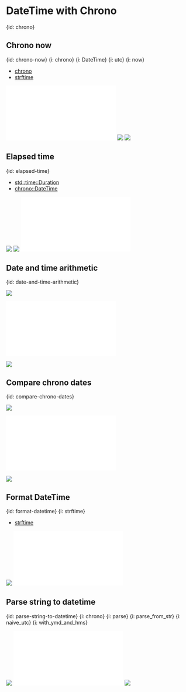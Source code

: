 # DateTime with Chrono
{id: chrono}

## Chrono now
{id: chrono-now}
{i: chrono}
{i: DateTime}
{i: utc}
{i: now}

* [chrono](https://crates.io/crates/chrono)
* [strftime](https://docs.rs/chrono/latest/chrono/format/strftime/index.html)

![](examples/chrono/chrono-demo/src/main.rs)
![](examples/chrono/chrono-demo/Cargo.toml)
![](examples/chrono/chrono-demo/out.out)

## Elapsed time
{id: elapsed-time}


* [std::time::Duration](https://doc.rust-lang.org/std/time/struct.Duration.html)
* [chrono::DateTime](https://docs.rs/chrono/latest/chrono/struct.DateTime.html)

![](examples/chrono/chrono-elapsed-time/Cargo.toml)
![](examples/chrono/chrono-elapsed-time/out.out)
![](examples/chrono/chrono-elapsed-time/src/main.rs)

## Date and time arithmetic
{id: date-and-time-arithmetic}

![](examples/chrono/chrono-date-arithmetic/Cargo.toml)

![](examples/chrono/chrono-date-arithmetic/src/main.rs)

![](examples/chrono/chrono-date-arithmetic/out.out)

## Compare chrono dates
{id: compare-chrono-dates}

![](examples/chrono/chrono-compare-dates/Cargo.toml)

![](examples/chrono/chrono-compare-dates/src/main.rs)

![](examples/chrono/chrono-compare-dates/out.out)

## Format DateTime
{id: format-datetime}
{i: strftime}

* [strftime](https://docs.rs/chrono/0.4.31/chrono/format/strftime/index.html)

![](examples/chrono/chrono-format-date/Cargo.toml)
![](examples/chrono/chrono-format-date/src/main.rs)

## Parse string to datetime
{id: parse-string-to-datetime}
{i: chrono}
{i: parse}
{i: parse_from_str}
{i: naive_utc}
{i: with_ymd_and_hms}

![](examples/chrono/chrono-parse-date-string/Cargo.toml)
![](examples/chrono/chrono-parse-date-string/src/main.rs)
![](examples/chrono/chrono-parse-date-string/out.out)

